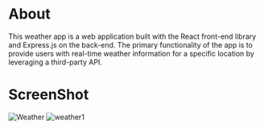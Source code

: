 # About
This weather app is a web application built with the React front-end library and Express.js on the back-end. The primary functionality of the app is to provide users with real-time weather information for a specific location by leveraging a third-party API.
# ScreenShot
![Weather](https://github.com/Abhikori/Weather_App/assets/92837292/d62fc4ff-da88-48ff-9599-8a1030a71895)
![weather1](https://github.com/Abhikori/Weather_App/assets/92837292/0b7006ba-7d0c-4b8b-83a4-57df16461dd9)

